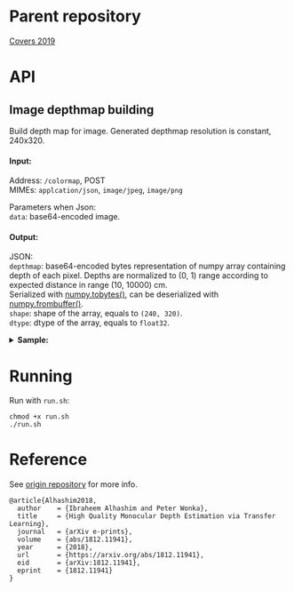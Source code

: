 # Parent repository
[Covers 2019](https://github.com/notantony/covers2019) 

# API
## Image depthmap building
Build depth map for image. Generated depthmap resolution is constant, 240x320.

#### Input:
Address: `/colormap`, POST \
MIMEs: `applcation/json`, `image/jpeg`, `image/png`

Parameters when Json: \
`data`: base64-encoded image.

#### Output:
JSON: \
`depthmap`: base64-encoded bytes representation of numpy array containing depth of each pixel. Depths are normalized to (0, 1) range according to expected distance in range (10, 10000) cm. \
Serialized with [numpy.tobytes()](https://docs.scipy.org/doc/numpy/reference/generated/numpy.ndarray.tobytes.html), can be deserialized with [numpy.frombuffer()](https://docs.scipy.org/doc/numpy/reference/generated/numpy.frombuffer.html). \
`shape`: shape of the array, equals to `(240, 320)`. \
`dtype`: dtype of the array, equals to `float32`.

<details>
  <summary> <b>Sample: </b> </summary> 

  Request JSON:
  ```json
  {
      "data" : "/9j/4AAQSkZJRgABAQEASABIAAD//gATQ3JlYXRlZCB3a..."
  }
  ```
  
  Response:
  ```json
  {
      "depthmap":"mFCtPUgirj1FFa89XU+vPVgPrz0twa49uJK...",
      "dtype": "float32",
      "shape": "(240, 320)"
  }
  ```
</details>

# Running

Run with `run.sh`:
```
chmod +x run.sh
./run.sh
```

# Reference

See [origin repository](https://github.com/ialhashim/DenseDepth) for more info.

```
@article{Alhashim2018,
  author    = {Ibraheem Alhashim and Peter Wonka},
  title     = {High Quality Monocular Depth Estimation via Transfer Learning},
  journal   = {arXiv e-prints},
  volume    = {abs/1812.11941},
  year      = {2018},
  url       = {https://arxiv.org/abs/1812.11941},
  eid       = {arXiv:1812.11941},
  eprint    = {1812.11941}
}
```
